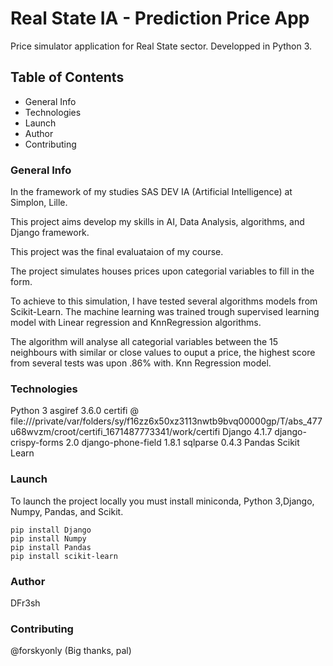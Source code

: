 # Real State IA - Prediction Price App

Price simulator application for Real State sector. Developped in Python 3.

## Table of Contents
- General Info
- Technologies
- Launch
- Author
- Contributing

### General Info

In the framework of my studies SAS DEV IA (Artificial Intelligence) at Simplon, Lille.

This project aims develop my skills in AI, Data Analysis, algorithms, and Django framework.

This project was the final evaluataion of my course.

The project simulates houses prices upon categorial variables to fill in the form.

To achieve to this simulation, I have tested several algorithms models from Scikit-Learn. The machine learning was trained trough supervised learning model with Linear regression and KnnRegression algorithms.

The algorithm will analyse all categorial variables between the 15 neighbours with similar or close values to ouput a price, the highest score from several tests was upon .86% with. Knn Regression model.


### Technologies

Python 3
asgiref 3.6.0
certifi @ file:///private/var/folders/sy/f16zz6x50xz3113nwtb9bvq00000gp/T/abs_477u68wvzm/croot/certifi_1671487773341/work/certifi
Django 4.1.7
django-crispy-forms 2.0
django-phone-field 1.8.1
sqlparse 0.4.3
Pandas
Scikit Learn

### Launch

To launch the project locally you must install miniconda, Python 3,Django, Numpy, Pandas, and Scikit.

````
pip install Django
pip install Numpy
pip install Pandas
pip install scikit-learn

````

### Author

DFr3sh

### Contributing

@forskyonly (Big thanks, pal)
